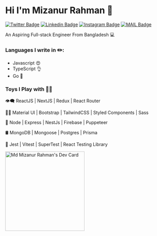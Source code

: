 # Hi I'm Mizanur Rahman :rocket:

[![Twitter Badge](https://img.shields.io/badge/-MizanMahi-1ca0f1?style=flat-square&labelColor=1ca0f1&logo=twitter&logoColor=white&link=https://twitter.com/AroraShreshth)](https://twitter.com/mizan__mahi) [![Linkedin Badge](https://img.shields.io/badge/-MizanMahi-blue?style=flat-square&logo=Linkedin&logoColor=white&link=https://www.linkedin.com/in/ShreshthArora/)](https://www.linkedin.com/in/mizan-mahi/) [![Instagram Badge](https://img.shields.io/badge/-@MizanMahi-03a57a?style=flat-square&labelColor=white&logo=Instagram&link=https://instagram.com/AroraShreshth/)](https://www.instagram.com/mizan_mahi/)
[![MAIL Badge](https://img.shields.io/badge/-mizanmahi24-c14438?style=flat-square&logo=Gmail&logoColor=white&link=mailto:hey@shreshtharora.co)](mailto:mizanmahi24@gmail.com)

An Aspiring Full-stack Engineer From Bangladesh 💻


### Languages I write in ✏️:

- Javascript 😍
- TypeScript 👌
- Go 💪

### Toys I Play with 👨‍💻

👁‍🗨 ReactJS | NextJS | Redux | React Router

💅🏻 Material UI | Bootstrap | TailwindCSS | Styled Components | Sass

🚂 Node | Express  | NestJs | Firebase  | Puppeteer

🛢️ MongoDB | Mongoose | Postgres | Prisma

🧪 Jest | Vitest | SuperTest | React Testing Library












<a href="https://app.daily.dev/mizanmahi"><img src="https://api.daily.dev/devcards/496f28ec194243e197a34129c372c424.png?r=jjc" width="250" alt="Md Mizanur Rahman's Dev Card"/></a>


